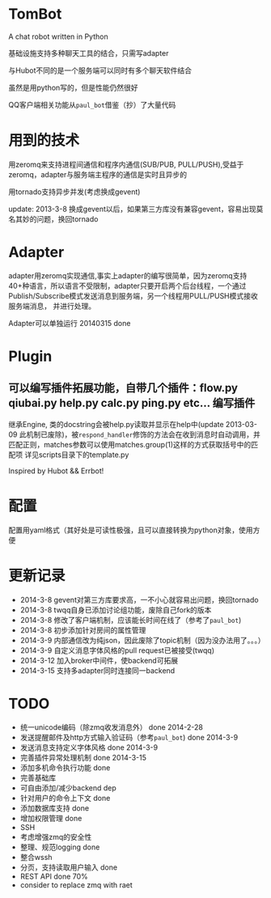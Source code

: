 TomBot
=================
A chat robot written in Python

基础设施支持多种聊天工具的结合，只需写adapter

与Hubot不同的是一个服务端可以同时有多个聊天软件结合

虽然是用python写的，但是性能仍然很好

QQ客户端相关功能从`paul_bot`借鉴（抄）了大量代码

用到的技术
=================
用zeromq来支持进程间通信和程序内通信(SUB/PUB, PULL/PUSH),受益于zeromq，adapter与服务端主程序的通信是实时且异步的

用tornado支持异步并发(考虑换成gevent)

update: 2013-3-8 换成gevent以后，如果第三方库没有兼容gevent，容易出现莫名其妙的问题，换回tornado

Adapter
=================
adapter用zeromq实现通信,事实上adapter的编写很简单，因为zeromq支持40+种语言，所以语言不受限制，adapter只要开启两个后台线程，一个通过Publish/Subscribe模式发送消息到服务端，另一个线程用PULL/PUSH模式接收服务端消息， 并进行处理。

Adapter可以单独运行 20140315 done

Plugin
=================
可以编写插件拓展功能，自带几个插件：flow.py qiubai.py help.py calc.py ping.py etc...
编写插件
----------
继承Engine, 类的docstring会被help.py读取并显示在help中(update 2013-03-09 此机制已废除)，被`respond_handler`修饰的方法会在收到消息时自动调用，并匹配正则，matches参数可以使用matches.group(1)这样的方式获取括号中的匹配项
详见scripts目录下的template.py

Inspired by Hubot && Errbot!

配置
===============
配置用yaml格式（其好处是可读性极强，且可以直接转换为python对象，使用方便

更新记录
===============
 * 2014-3-8 gevent对第三方库要求高，一不小心就容易出问题，换回tornado
 * 2014-3-8 twqq自身已添加讨论组功能，废除自己fork的版本
 * 2014-3-8 修改了客户端机制，应该能长时间在线了（参考了`paul_bot`)
 * 2014-3-8 初步添加针对房间的属性管理
 * 2014-3-9 内部通信改为纯json，因此废除了topic机制（因为没办法用了。。。）
 * 2014-3-9 自定义消息字体风格的pull request已被接受(twqq)
 * 2014-3-12 加入broker中间件，使backend可拓展
 * 2014-3-15 支持多adapter同时连接同一backend

TODO
==============
 * 统一unicode编码（除zmq收发消息外） done 2014-2-28
 * 发送提醒邮件及http方式输入验证码（参考`paul_bot`) done 2014-3-9
 * 发送消息支持定义字体风格 done 2014-3-9
 * 完善插件异常处理机制 done 2014-3-15
 * 添加多机命令执行功能 done
 * 完善基础库
 * 可自由添加/减少backend dep
 * 针对用户的命令上下文 done
 * 添加数据库支持 done
 * 增加权限管理 done
 * SSH
 * 考虑增强zmq的安全性
 * 整理、规范logging done
 * 整合wssh
 * 分页，支持读取用户输入  done
 * REST API done 70%
 * consider to replace zmq with raet